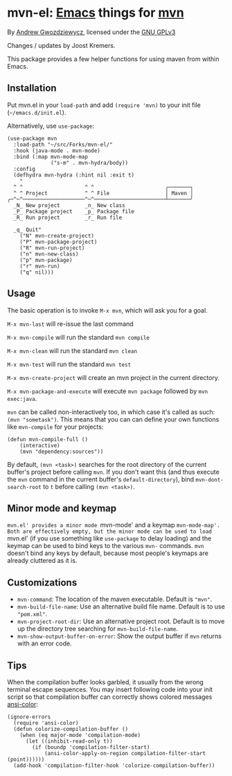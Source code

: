 # mvn-el: [Emacs][0] things for [mvn][1] #

By [Andrew Gwozdziewycz](https://github.com/apg/mvn-el), licensed under the [GNU GPLv3][2]

Changes / updates by Joost Kremers.

This package provides a few helper functions for using maven from within Emacs.


## Installation ##

Put mvn.el in your `load-path` and add `(require 'mvn)` to your init file (`~/emacs.d/init.el`).

Alternatively, use `use-package`:

```
(use-package mvn
  :load-path "~/src/Forks/mvn-el/"
  :hook (java-mode . mvn-mode)
  :bind (:map mvn-mode-map
              ("s-m" . mvn-hydra/body))
  :config
  (defhydra mvn-hydra (:hint nil :exit t)
    "
  ^ ^                    ^ ^                       ╭───────┐
  ^ ^ Project            ^ ^ File                  │ Maven │
╭─^─^────────────────────^─^───────────────────────┴───────╯
  _N_ New project        _n_ New class
  _P_ Package project    _p_ Package file
  _R_ Run project        _r_ Run file

  _q_ Quit"
    ("N" mvn-create-project)
    ("P" mvn-package-project)
    ("R" mvn-run-project)
    ("n" mvn-new-class)
    ("p" mvn-package)
    ("r" mvn-run)
    ("q" nil)))
```


## Usage ##

The basic operation is to invoke `M-x mvn`, which will ask you for a goal.

`M-x mvn-last` will re-issue the last command

`M-x mvn-compile` will run the standard `mvn compile`

`M-x mvn-clean` will run the standard `mvn clean`

`M-x mvn-test` will run the standard `mvn test`

`M-x mvn-create-project` will create an mvn project in the current directory.

`M-x mvn-package-and-execute` will execute `mvn package` followed by `mvn exec:java`.

`mvn` can be called non-interactively too, in which case it's called as such: `(mvn "sometask")`. This means that you can can define your own functions like `mvn-compile` for your projects:

    (defun mvn-compile-full ()
        (interactive)
        (mvn "dependency:sources"))
        
By default, `(mvn <task>)` searches for the root directory of the current buffer's project before calling `mvn`. If you don't want this (and thus execute the `mvn` command in the current buffer's `default-directory`), bind `mvn-dont-search-root` to `t` before calling `(mvn <task>)`.


## Minor mode and keymap ##

`mvn.el' provides a minor mode `mvn-mode' and a keymap `mvn-mode-map'. Both are effectively empty, but the minor mode can be used to load `mvn.el' (if you use something like `use-package` to delay loading) and the keymap can be used to bind keys to the various `mvn-` commands. `mvn` doesn't bind any keys by default, because most people's keymaps are already cluttered as it is.


## Customizations ##

- `mvn-command`: The location of the maven executable. Default is `"mvn"`.
- `mvn-build-file-name`: Use an alternative build file name. Default is to use `"pom.xml"`.
- `mvn-project-root-dir`: Use an alternative project root. Default is to move up the directory tree searching for `mvn-build-file-name`.
- `mvn-show-output-buffer-on-error`: Show the output buffer if `mvn` returns with an error code. 


## Tips ##

When the compilation buffer looks garbled, it usually from the wrong terminal escape sequences.  You may insert following code into your init script so that compilation buffer can correctly shows colored messages [ansi-color][4]:

    (ignore-errors
      (require 'ansi-color)
      (defun colorize-compilation-buffer ()
        (when (eq major-mode 'compilation-mode)
          (let ((inhibit-read-only t))
            (if (boundp 'compilation-filter-start)
                (ansi-color-apply-on-region compilation-filter-start (point))))))
      (add-hook 'compilation-filter-hook 'colorize-compilation-buffer))

[0]: http://gnu.org/software/emacs
[1]: http://maven.apache.org
[2]: http://www.gnu.org/licenses/gpl.html
[3]: https://github.com/espenhw/malabar-mode
[4]: http://stackoverflow.com/questions/13397737/ansi-coloring-in-compilation-mode
